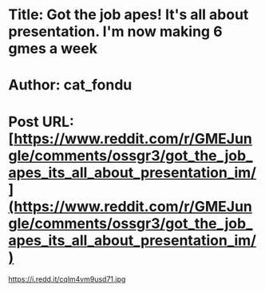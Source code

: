 # Title: Got the job apes! It's all about presentation. I'm now making 6 gmes a week
# Author: cat_fondu
# Post URL: [https://www.reddit.com/r/GMEJungle/comments/ossgr3/got_the_job_apes_its_all_about_presentation_im/](https://www.reddit.com/r/GMEJungle/comments/ossgr3/got_the_job_apes_its_all_about_presentation_im/)


https://i.redd.it/cqlm4vm9usd71.jpg